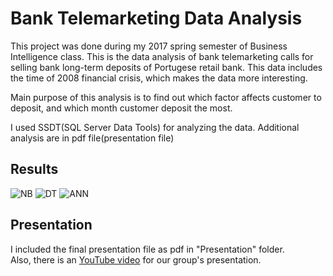 # Bank Telemarketing Data Analysis
This project was done during my 2017 spring semester of Business Intelligence class. This is the data analysis of bank telemarketing calls for selling bank long-term deposits of Portugese retail bank. This data includes the time of 2008 financial crisis, which makes the data more interesting.  
  
Main purpose of this analysis is to find out which factor affects customer to deposit, and which month customer deposit the most.  

I used SSDT(SQL Server Data Tools) for analyzing the data. Additional analysis are in pdf file(presentation file)

## Results
![NB](https://raw.githubusercontent.com/monologg/bank-telemarketing-data-anlaysis/master/screenshot/NB.png)
![DT](https://raw.githubusercontent.com/monologg/bank-telemarketing-data-anlaysis/master/screenshot/DT.png)
![ANN](https://raw.githubusercontent.com/monologg/bank-telemarketing-data-anlaysis/master/screenshot/ANN.png)

## Presentation
I included the final presentation file as pdf in "Presentation" folder.  
Also, there is an [YouTube video](https://youtu.be/-qhtImt6k08) for our group's presentation.
